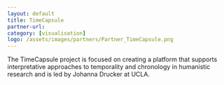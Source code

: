 ```yaml
---
layout: default
title: TimeCapsule
partner-url: 
category: [visualisation]
logo: /assets/images/partners/Partner_TimeCapsule.png
---
```


The TimeCapsule project is focused on creating a platform that supports interpretative approaches to temporality and chronology in humanistic research and is led 
by Johanna Drucker at UCLA. 
